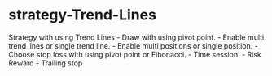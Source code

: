 # strategy-Trend-Lines
Strategy with using Trend Lines  - Draw with using pivot point. - Enable multi trend lines or single trend line. - Enable multi positions or single position. - Choose stop loss with using pivot point or Fibonacci. - Time session. - Risk Reward - Trailing stop

